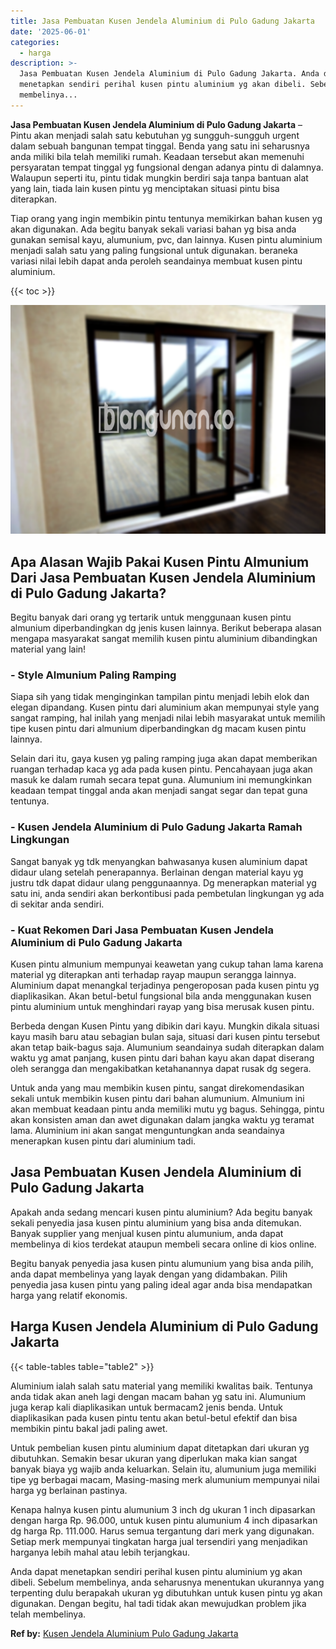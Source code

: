 ```yaml
---
title: Jasa Pembuatan Kusen Jendela Aluminium di Pulo Gadung Jakarta
date: '2025-06-01'
categories:
  - harga
description: >-
  Jasa Pembuatan Kusen Jendela Aluminium di Pulo Gadung Jakarta. Anda dapat
  menetapkan sendiri perihal kusen pintu aluminium yg akan dibeli. Sebelum
  membelinya...
---
```


**Jasa Pembuatan Kusen Jendela Aluminium di Pulo Gadung Jakarta** – Pintu akan menjadi salah satu kebutuhan yg sungguh-sungguh urgent dalam sebuah bangunan tempat tinggal. Benda yang satu ini seharusnya anda miliki bila telah memiliki rumah. Keadaan tersebut akan memenuhi persyaratan tempat tinggal yg fungsional dengan adanya pintu di dalamnya. Walaupun seperti itu, pintu tidak mungkin berdiri saja tanpa bantuan alat yang lain, tiada lain kusen pintu yg menciptakan situasi pintu bisa diterapkan.

Tiap orang yang ingin membikin pintu tentunya memikirkan bahan kusen yg akan digunakan. Ada begitu banyak sekali variasi bahan yg bisa anda gunakan semisal kayu, alumunium, pvc, dan lainnya. Kusen pintu aluminium menjadi salah satu yang paling fungsional untuk digunakan. beraneka variasi nilai lebih dapat anda peroleh seandainya membuat kusen pintu aluminium.

{{< toc >}}

![Jasa Pembuatan Kusen Jendela Aluminium di Pulo Gadung Jakarta](/images/harga-kusen-jendela-alumunium-27.png)

## Apa Alasan Wajib Pakai Kusen Pintu Almunium Dari Jasa Pembuatan Kusen Jendela Aluminium di Pulo Gadung Jakarta?

Begitu banyak dari orang yg tertarik untuk menggunaan kusen pintu almunium diperbandingkan dg jenis kusen lainnya. Berikut beberapa alasan mengapa masyarakat sangat memilih kusen pintu aluminium dibandingkan material yang lain!

### \- Style Almunium Paling Ramping

Siapa sih yang tidak menginginkan tampilan pintu menjadi lebih elok dan elegan dipandang. Kusen pintu dari aluminium akan mempunyai style yang sangat ramping, hal inilah yang menjadi nilai lebih masyarakat untuk memilih tipe kusen pintu dari almunium diperbandingkan dg macam kusen pintu lainnya.

Selain dari itu, gaya kusen yg paling ramping juga akan dapat memberikan ruangan terhadap kaca yg ada pada kusen pintu. Pencahayaan juga akan masuk ke dalam rumah secara tepat guna. Alumunium ini memungkinkan keadaan tempat tinggal anda akan menjadi sangat segar dan tepat guna tentunya.

### \- Kusen Jendela Aluminium di Pulo Gadung Jakarta Ramah Lingkungan

Sangat banyak yg tdk menyangkan bahwasanya kusen aluminium dapat didaur ulang setelah penerapannya. Berlainan dengan material kayu yg justru tdk dapat didaur ulang penggunaannya. Dg menerapkan material yg satu ini, anda sendiri akan berkontibusi pada pembetulan lingkungan yg ada di sekitar anda sendiri.

### \- Kuat Rekomen Dari Jasa Pembuatan Kusen Jendela Aluminium di Pulo Gadung Jakarta

Kusen pintu almunium mempunyai keawetan yang cukup tahan lama karena material yg diterapkan anti terhadap rayap maupun serangga lainnya. Aluminium dapat menangkal terjadinya pengeroposan pada kusen pintu yg diaplikasikan. Akan betul-betul fungsional bila anda menggunakan kusen pintu aluminium untuk menghindari rayap yang bisa merusak kusen pintu.

Berbeda dengan Kusen Pintu yang dibikin dari kayu. Mungkin dikala situasi kayu masih baru atau sebagian bulan saja, situasi dari kusen pintu tersebut akan tetap baik-bagus saja. Alumunium seandainya sudah diterapkan dalam waktu yg amat panjang, kusen pintu dari bahan kayu akan dapat diserang oleh serangga dan mengakibatkan ketahanannya dapat rusak dg segera.

Untuk anda yang mau membikin kusen pintu, sangat direkomendasikan sekali untuk membikin kusen pintu dari bahan alumunium. Almunium ini akan membuat keadaan pintu anda memiliki mutu yg bagus. Sehingga, pintu akan konsisten aman dan awet digunakan dalam jangka waktu yg teramat lama. Aluminium ini akan sangat menguntungkan anda seandainya menerapkan kusen pintu dari aluminium tadi.

## Jasa Pembuatan Kusen Jendela Aluminium di Pulo Gadung Jakarta

Apakah anda sedang mencari kusen pintu aluminium? Ada begitu banyak sekali penyedia jasa kusen pintu aluminium yang bisa anda ditemukan. Banyak supplier yang menjual kusen pintu alumunium, anda dapat membelinya di kios terdekat ataupun membeli secara online di kios online.

Begitu banyak penyedia jasa kusen pintu alumunium yang bisa anda pilih, anda dapat membelinya yang layak dengan yang didambakan. Pilih penyedia jasa kusen pintu yang paling ideal agar anda bisa mendapatkan harga yang relatif ekonomis.

## Harga Kusen Jendela Aluminium di Pulo Gadung Jakarta

{{< table-tables table="table2" >}}

Aluminium ialah salah satu material yang memiliki kwalitas baik. Tentunya anda tidak akan aneh lagi dengan macam bahan yg satu ini. Alumunium juga kerap kali diaplikasikan untuk bermacam2 jenis benda. Untuk diaplikasikan pada kusen pintu tentu akan betul-betul efektif dan bisa membikin pintu bakal jadi paling awet.

Untuk pembelian kusen pintu aluminium dapat ditetapkan dari ukuran yg dibutuhkan. Semakin besar ukuran yang diperlukan maka kian sangat banyak biaya yg wajib anda keluarkan. Selain itu, alumunium juga memiliki tipe yg berbagai macam, Masing-masing merk alumunium mempunyai nilai harga yg berlainan pastinya.

Kenapa halnya kusen pintu alumunium 3 inch dg ukuran 1 inch dipasarkan dengan harga Rp. 96.000, untuk kusen pintu alumunium 4 inch dipasarkan dg harga Rp. 111.000. Harus semua tergantung dari merk yang digunakan. Setiap merk mempunyai tingkatan harga jual tersendiri yang menjadikan harganya lebih mahal atau lebih terjangkau.

Anda dapat menetapkan sendiri perihal kusen pintu aluminium yg akan dibeli. Sebelum membelinya, anda seharusnya menentukan ukurannya yang terpenting dulu berapakah ukuran yg dibutuhkan untuk kusen pintu yg akan digunakan. Dengan begitu, hal tadi tidak akan mewujudkan problem jika telah membelinya.

**Ref by:** [Kusen Jendela Aluminium Pulo Gadung Jakarta](https://id.wikipedia.org/wiki/Kusen)
